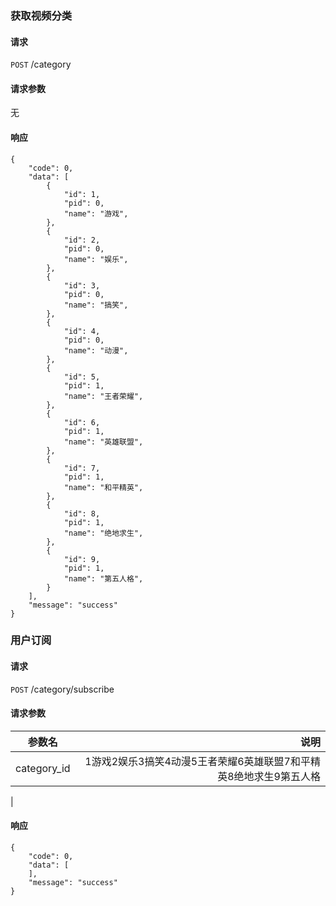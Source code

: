 
### 获取视频分类

#### 请求

`POST` /category

#### 请求参数

无

#### 响应

```
{
    "code": 0,
    "data": [
        {
            "id": 1,
            "pid": 0,
            "name": "游戏",
        },
        {
            "id": 2,
            "pid": 0,
            "name": "娱乐",
        },
        {
            "id": 3,
            "pid": 0,
            "name": "搞笑",
        },
        {
            "id": 4,
            "pid": 0,
            "name": "动漫",
        },
        {
            "id": 5,
            "pid": 1,
            "name": "王者荣耀",
        },
        {
            "id": 6,
            "pid": 1,
            "name": "英雄联盟",
        },
        {
            "id": 7,
            "pid": 1,
            "name": "和平精英",
        },
        {
            "id": 8,
            "pid": 1,
            "name": "绝地求生",
        },
        {
            "id": 9,
            "pid": 1,
            "name": "第五人格",
        }
    ],
    "message": "success"
}
```
### 用户订阅

#### 请求

`POST` /category/subscribe

#### 请求参数

| 参数名      | 说明 |
| -------- | -----:  |
| category_id     | 1游戏2娱乐3搞笑4动漫5王者荣耀6英雄联盟7和平精英8绝地求生9第五人格 |
   |    
#### 响应
```
{
    "code": 0,
    "data": [
    ],
    "message": "success"
}
```

